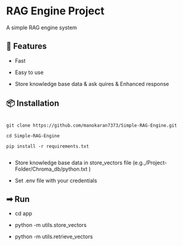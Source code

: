 # RAG Engine Project

A simple RAG engine system

## 🚀 Features

- Fast 

- Easy to use

- Store knowledge base data & ask quires & Enhanced response 


## 📦 Installation
``` base

git clone https://github.com/manokaran7373/Simple-RAG-Engine.git

cd Simple-RAG-Engine

pip install -r requirements.txt


```
- Store knowledge base data in store_vectors file (e.g.,/Project-Folder/Chroma_db/python.txt )

- Set .env file with your credentials

## ➡ Run
- cd app
- python -m utils.store_vectors

- python -m utils.retrieve_vectors






